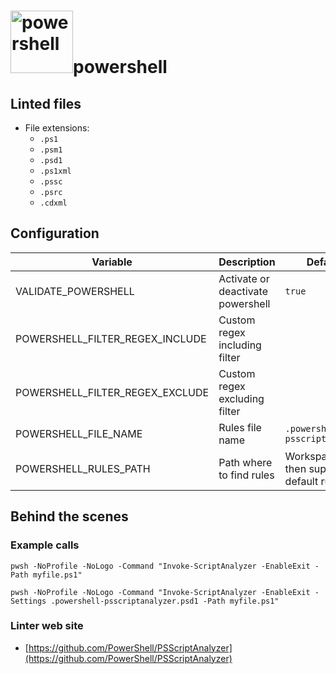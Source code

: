 <!-- markdownlint-disable MD033 MD041 -->
<!-- Generated by .automation/build.py, please do not update manually -->
# <a href="https://github.com/PowerShell/PSScriptAnalyzer" target="blank" title="Visit linter Web Site"><img src="https://github.com/PowerShell/PSScriptAnalyzer/raw/master/logo.png" alt="powershell" height="100px"></a>powershell

## Linted files

- File extensions:
  - `.ps1`
  - `.psm1`
  - `.psd1`
  - `.ps1xml`
  - `.pssc`
  - `.psrc`
  - `.cdxml`

## Configuration

| Variable | Description | Default value |
| ----------------- | -------------- | -------------- |
| VALIDATE_POWERSHELL | Activate or deactivate powershell | `true` |
| POWERSHELL_FILTER_REGEX_INCLUDE | Custom regex including filter |  |
| POWERSHELL_FILTER_REGEX_EXCLUDE | Custom regex excluding filter |  |
| POWERSHELL_FILE_NAME | Rules file name | `.powershell-psscriptanalyzer.psd1` |
| POWERSHELL_RULES_PATH | Path where to find rules | Workspace folder, then super-linter default rules |

## Behind the scenes

### Example calls

```shell
pwsh -NoProfile -NoLogo -Command "Invoke-ScriptAnalyzer -EnableExit -Path myfile.ps1"
```

```shell
pwsh -NoProfile -NoLogo -Command "Invoke-ScriptAnalyzer -EnableExit -Settings .powershell-psscriptanalyzer.psd1 -Path myfile.ps1"
```

### Linter web site
- [https://github.com/PowerShell/PSScriptAnalyzer](https://github.com/PowerShell/PSScriptAnalyzer)

